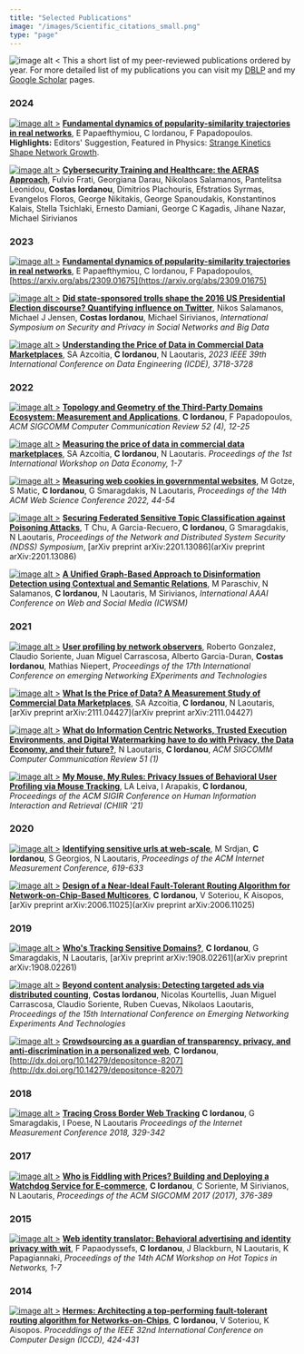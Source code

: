 ```yaml
---
title: "Selected Publications"
image: "/images/Scientific_citations_small.png"
type: "page"
---
```


![image alt <](/images/Scientific_citations_small.png) 
This a short list of my peer-reviewed publications ordered by year. For more detailed list of my publications you can visit my [DBLP](https://dblp.dagstuhl.de/pid/155/4391.html) and my [Google Scholar](https://scholar.google.com/citations?hl=en&user=Nxo-Yp8AAAAJ) pages.

### 2024

[![image alt >](/images/download-pdf.png)](https://arxiv.org/pdf/2309.01675.pdf)
[**Fundamental dynamics of popularity-similarity trajectories in real networks**](https://journals.aps.org/prl/abstract/10.1103/PhysRevLett.132.257401),
E Papaefthymiou, C Iordanou, F Papadopoulos. <br/>
**Highlights:** Editors' Suggestion, Featured in Physics: [Strange Kinetics Shape Network Growth](https://physics.aps.org/articles/v17/96).

[![image alt >](/images/download-pdf.png)](https://assets.researchsquare.com/files/rs-3379050/v1_covered_4c87e848-7d48-4819-a941-8c29956a4fd2.pdf?c=1696999524)
[**Cybersecurity Training and Healthcare: the AERAS Approach**](https://scholar.google.com/citations?view_op=view_citation&hl=en&user=Nxo-Yp8AAAAJ&sortby=pubdate&citation_for_view=Nxo-Yp8AAAAJ:e5wmG9Sq2KIC),
Fulvio Frati, Georgiana Darau, Nikolaos Salamanos, Pantelitsa Leonidou, **Costas Iordanou**, Dimitrios Plachouris, Efstratios Syrmas, Evangelos Floros, George Nikitakis, George Spanoudakis, Konstantinos Kalais, Stella Tsichlaki, Ernesto Damiani, George C Kagadis, Jihane Nazar, Michael Sirivianos

### 2023

[![image alt >](/images/download-pdf.png)](https://arxiv.org/pdf/2309.01675.pdf)
[**Fundamental dynamics of popularity-similarity trajectories in real networks**](https://scholar.google.com/citations?view_op=view_citation&hl=en&user=Nxo-Yp8AAAAJ&sortby=pubdate&citation_for_view=Nxo-Yp8AAAAJ:R3hNpaxXUhUC),
E Papaefthymiou, C Iordanou, F Papadopoulos,
[https://arxiv.org/abs/2309.01675](https://arxiv.org/abs/2309.01675)

[![image alt >](/images/download-pdf.png)](https://arxiv.org/pdf/2006.09938.pdf)
[**Did state-sponsored trolls shape the 2016 US Presidential Election discourse? Quantifying influence on Twitter**](https://scholar.google.com/citations?view_op=view_citation&hl=en&user=Nxo-Yp8AAAAJ&sortby=pubdate&citation_for_view=Nxo-Yp8AAAAJ:Zph67rFs4hoC),
Nikos Salamanos, Michael J Jensen, **Costas Iordanou**, Michael Sirivianos,
*International Symposium on Security and Privacy in Social Networks and Big Data*

[![image alt >](/images/download-pdf.png)](https://dspace.networks.imdea.org/bitstream/handle/20.500.12761/1672/ICDE23___Understanding_the_price_of_data_in_commercial_DMs%20(1).pdf?sequence=1)
[**Understanding the Price of Data in Commercial Data Marketplaces**](https://scholar.google.com/citations?view_op=view_citation&hl=en&user=Nxo-Yp8AAAAJ&sortby=pubdate&citation_for_view=Nxo-Yp8AAAAJ:qUcmZB5y_30C),
SA Azcoitia, **C Iordanou**, N Laoutaris,
*2023 IEEE 39th International Conference on Data Engineering (ICDE), 3718-3728*

### 2022

[![image alt >](/images/download-pdf.png)](https://arxiv.org/pdf/2112.04381.pdf)
[**Topology and Geometry of the Third-Party Domains Ecosystem: Measurement and Applications**](https://scholar.google.com/citations?view_op=view_citation&hl=en&user=Nxo-Yp8AAAAJ&sortby=pubdate&citation_for_view=Nxo-Yp8AAAAJ:ZeXyd9-uunAC),
**C Iordanou**, F Papadopoulos,
*ACM SIGCOMM Computer Communication Review 52 (4), 12-25*

[![image alt >](/images/download-pdf.png)](https://d1wqtxts1xzle7.cloudfront.net/96215241/3565011-libre.pdf?1671729980=&response-content-disposition=inline%3B+filename%3DMeasuring_the_price_of_data_in_commercia.pdf&Expires=1704292840&Signature=BoQxDW6ouKUu8rFcmnl6BC3u6RIUdqchARxKwOmbqc3IKP0D1TXRYDb7I5iB9C~QyX5MrCtLv3KvbcN0nHrk-OmPf3GWqhr7eQpiIcSnwZzljIhH2jtcAoeFEfJr~Vb~LLE2yb~ridXNFg2YNEAiU9EOBIIjxR6zJ1pMx3hv8Zf4NwRzNk45TiWps7p0OYO9~vA-8FPsyjVrdIvxE1T9SNEUfegzHiX2d6TXjHHEWUzjVNd4T0-E9fZlv6QyCSTyT6m-ti7X1xPa4CPzkyf18u38AcngH5gmDlGh8FlCG~SUBbQU~jvozlkzxT-GbW1qExKN-FjyBSUH2SPZEgsP5g__&Key-Pair-Id=APKAJLOHF5GGSLRBV4ZA)
[**Measuring the price of data in commercial data marketplaces**](https://scholar.google.com/citations?view_op=view_citation&hl=en&user=Nxo-Yp8AAAAJ&sortby=pubdate&citation_for_view=Nxo-Yp8AAAAJ:L8Ckcad2t8MC),
SA Azcoitia, **C Iordanou**, N Laoutaris.
*Proceedings of the 1st International Workshop on Data Economy, 1-7*

[![image alt >](/images/download-pdf.png)](https://dl.acm.org/doi/pdf/10.1145/3501247.3531545)
[**Measuring web cookies in governmental websites**](https://scholar.google.com/citations?view_op=view_citation&hl=en&user=Nxo-Yp8AAAAJ&sortby=pubdate&citation_for_view=Nxo-Yp8AAAAJ:dhFuZR0502QC),
M Gotze, S Matic, **C Iordanou**, G Smaragdakis, N Laoutaris,
*Proceedings of the 14th ACM Web Science Conference 2022, 44-54*

[![image alt >](/images/download-pdf.png)](https://arxiv.org/pdf/2201.13086.pdf)
[**Securing Federated Sensitive Topic Classification against Poisoning Attacks**](https://scholar.google.com/citations?view_op=view_citation&hl=en&user=Nxo-Yp8AAAAJ&sortby=pubdate&citation_for_view=Nxo-Yp8AAAAJ:QIV2ME_5wuYC),
T Chu, A Garcia-Recuero, **C Iordanou**, G Smaragdakis, N Laoutaris,
*Proceedings of the Network and Distributed System Security (NDSS) Symposium*,
[arXiv preprint arXiv:2201.13086](arXiv preprint arXiv:2201.13086)

[![image alt >](/images/download-pdf.png)](https://ojs.aaai.org/index.php/ICWSM/article/download/19331/19103)
[**A Unified Graph-Based Approach to Disinformation Detection using Contextual and Semantic Relations**](https://scholar.google.com/citations?view_op=view_citation&hl=en&user=Nxo-Yp8AAAAJ&sortby=pubdate&citation_for_view=Nxo-Yp8AAAAJ:Wp0gIr-vW9MC),
M Paraschiv, N Salamanos, **C Iordanou**, N Laoutaris, M Sirivianos,
*International AAAI Conference on Web and Social Media (ICWSM)*

### 2021

[![image alt >](/images/download-pdf.png)](/papers/CoNEXT_21.pdf)
[**User profiling by network observers**](https://scholar.google.com/citations?view_op=view_citation&hl=en&user=Nxo-Yp8AAAAJ&sortby=pubdate&citation_for_view=Nxo-Yp8AAAAJ:aqlVkmm33-oC),
Roberto Gonzalez, Claudio Soriente, Juan Miguel Carrascosa, Alberto Garcia-Duran, **Costas Iordanou**, Mathias Niepert,
*Proceedings of the 17th International Conference on emerging Networking EXperiments and Technologies*

[![image alt >](/images/download-pdf.png)](https://d1wqtxts1xzle7.cloudfront.net/96215241/3565011-libre.pdf?1671729980=&response-content-disposition=inline%3B+filename%3DMeasuring_the_price_of_data_in_commercia.pdf&Expires=1704293516&Signature=c5sOqetPEGNO-1StHvt3mfxtLFuZ8b-qajA423XNVeBjTxbTPM1W9RxrKudcwQ3gJ0IICg3ZkZyxkDoBBhfj3Du9zXCZbkeN~kxQXVaSoyg3j9jRNT-yO-WYDW5VK3-7LeWRX7PoPGqImJ3IvPp-DbAJpge2JAC9x77R~blrXkXgxTQb6pgSbUwvR1kwE56unmtCO~QPIIpF5nvdyCgUfFbVTNMIrczb6fLLu5~pjOLufuTNUl2cdPMdB3O-qQSDz9OYHQr~SYUSa4H8A~b3KqLr~6a3XfMp-7ejfmpUAjMVwXRWPuD-scS2sBpi-X3umGUg6d6KMRHsyvw-9Ftnxw__&Key-Pair-Id=APKAJLOHF5GGSLRBV4ZA)
[**What Is the Price of Data? A Measurement Study of Commercial Data Marketplaces**](https://scholar.google.com/citations?view_op=view_citation&hl=en&user=Nxo-Yp8AAAAJ&sortby=pubdate&citation_for_view=Nxo-Yp8AAAAJ:4TOpqqG69KYC),
SA Azcoitia, **C Iordanou**, N Laoutaris,
[arXiv preprint arXiv:2111.04427](arXiv preprint arXiv:2111.04427)

[![image alt >](/images/download-pdf.png)](https://dl.acm.org/doi/pdf/10.1145/3457175.3457181)
[**What do Information Centric Networks, Trusted Execution Environments, and Digital Watermarking have to do with Privacy, the Data Economy, and their future?**](https://scholar.google.com/citations?view_op=view_citation&hl=en&user=Nxo-Yp8AAAAJ&sortby=pubdate&citation_for_view=Nxo-Yp8AAAAJ:kNdYIx-mwKoC),
N Laoutaris, **C Iordanou**,
*ACM SIGCOMM Computer Communication Review 51 (1)*

[![image alt >](/images/download-pdf.png)](https://dl.acm.org/doi/pdf/10.1145/3406522.3446011)
[**My Mouse, My Rules: Privacy Issues of Behavioral User Profiling via Mouse Tracking**](https://scholar.google.com/citations?view_op=view_citation&hl=en&user=Nxo-Yp8AAAAJ&sortby=pubdate&citation_for_view=Nxo-Yp8AAAAJ:3fE2CSJIrl8C),
LA Leiva, I Arapakis, **C Iordanou**,
*Proceedings of the ACM SIGIR Conference on Human Information Interaction and Retrieval (CHIIR '21)*

### 2020

[![image alt >](/images/download-pdf.png)](https://dspace.networks.imdea.org/bitstream/handle/20.500.12761/852/imc20.pdf?sequence=1)
[**Identifying sensitive urls at web-scale**](https://scholar.google.com/citations?view_op=view_citation&hl=en&user=Nxo-Yp8AAAAJ&sortby=pubdate&citation_for_view=Nxo-Yp8AAAAJ:TQgYirikUcIC),
M Srdjan, **C Iordanou**, S Georgios, N Laoutaris,
*Proceedings of the ACM Internet Measurement Conference, 619-633*

[![image alt >](/images/download-pdf.png)](https://arxiv.org/pdf/2006.11025.pdf)
[**Design of a Near-Ideal Fault-Tolerant Routing Algorithm for Network-on-Chip-Based Multicores**](https://scholar.google.com/citations?view_op=view_citation&hl=en&user=Nxo-Yp8AAAAJ&sortby=pubdate&citation_for_view=Nxo-Yp8AAAAJ:Se3iqnhoufwC),
**C Iordanou**, V Soteriou, K Aisopos,
[arXiv preprint arXiv:2006.11025](arXiv preprint arXiv:2006.11025)

### 2019

[![image alt >](/images/download-pdf.png)](https://arxiv.org/pdf/1908.02261.pdf)
[**Who's Tracking Sensitive Domains?**](https://scholar.google.com/citations?view_op=view_citation&hl=en&user=Nxo-Yp8AAAAJ&sortby=pubdate&citation_for_view=Nxo-Yp8AAAAJ:_FxGoFyzp5QC),
**C Iordanou**, G Smaragdakis, N Laoutaris,
[arXiv preprint arXiv:1908.02261](arXiv preprint arXiv:1908.02261)

[![image alt >](/images/download-pdf.png)](https://arxiv.org/pdf/1907.01862.pdf)
[**Beyond content analysis: Detecting targeted ads via distributed counting**](https://scholar.google.com/citations?view_op=view_citation&hl=en&user=Nxo-Yp8AAAAJ&cstart=20&pagesize=80&sortby=pubdate&citation_for_view=Nxo-Yp8AAAAJ:ufrVoPGSRksC),
**Costas Iordanou**, Nicolas Kourtellis, Juan Miguel Carrascosa, Claudio Soriente, Ruben Cuevas, Nikolaos Laoutaris,
*Proceedings of the 15th International Conference on Emerging Networking Experiments And Technologies*

[![image alt >](/images/download-pdf.png)](https://api-depositonce.tu-berlin.de/server/api/core/bitstreams/1dffda54-c151-457e-9723-4fab8c37283c/content)
[**Crowdsourcing as a guardian of transparency, privacy, and anti-discrimination in a personalized web**](https://scholar.google.com/citations?view_op=view_citation&hl=en&user=Nxo-Yp8AAAAJ&cstart=20&pagesize=80&sortby=pubdate&citation_for_view=Nxo-Yp8AAAAJ:WF5omc3nYNoC),
**C Iordanou**,
[http://dx.doi.org/10.14279/depositonce-8207](http://dx.doi.org/10.14279/depositonce-8207)

### 2018

[![image alt >](/images/download-pdf.png)](https://d1wqtxts1xzle7.cloudfront.net/96292941/iordanou_etal_2018-libre.pdf?1671890751=&response-content-disposition=inline%3B+filename%3DTracing_Cross_Border_Web_Tracking.pdf&Expires=1704293819&Signature=M~p-czcwo9jfY6YWn1J403cqwDFUmY6Fv8Nu6Z5vXEYQBO~aev36N6ecZjNmQzREYz9GIukSsPV2SoI-SItkYGttZHj8spYaJ0Vmn5sTvYkd0zxTcAMauXPu2akdqrPajk4zp5Co3zBbkR75Q4i3PBBLttceEQW7BXPZJqTdIUiR-isuHHK2X69vmwl~pQxJ9N9prUv4UdZagcSKwMGlRiFHIoi9v80pwqrwAQdXkCtDi602F1MovxPcYcbyEfbFX4cCHLjznCDPi9DP2TeB18kiypKhvfVp~IwkeNsQtC42tpi37S-lH2rbtzFlu9iw8syfbMyCEQyb2-vLdMN75w__&Key-Pair-Id=APKAJLOHF5GGSLRBV4ZA)
[**Tracing Cross Border Web Tracking**](https://scholar.google.com/citations?view_op=view_citation&hl=en&user=Nxo-Yp8AAAAJ&citation_for_view=Nxo-Yp8AAAAJ:Y0pCki6q_DkC)
**C Iordanou**, G Smaragdakis, I Poese, N Laoutaris
*Proceedings of the Internet Measurement Conference 2018, 329-342*

### 2017

[![image alt >](/images/download-pdf.png)](https://dl.acm.org/doi/pdf/10.1145/3098822.3098850)
[**Who is Fiddling with Prices? Building and Deploying a Watchdog Service for E-commerce**](https://scholar.google.com/citations?view_op=view_citation&hl=en&user=Nxo-Yp8AAAAJ&cstart=20&pagesize=80&sortby=pubdate&citation_for_view=Nxo-Yp8AAAAJ:UeHWp8X0CEIC),
**C Iordanou**, C Soriente, M Sirivianos, N Laoutaris,
*Proceedings of the ACM SIGCOMM 2017 (2017), 376-389*

### 2015

[![image alt >](/images/download-pdf.png)](https://conferences.sigcomm.org/hotnets/2015/papers/papodyssefs.pdf)
[**Web identity translator: Behavioral advertising and identity privacy with wit**](https://scholar.google.com/citations?view_op=view_citation&hl=en&user=Nxo-Yp8AAAAJ&cstart=20&pagesize=80&sortby=pubdate&citation_for_view=Nxo-Yp8AAAAJ:u5HHmVD_uO8C),
F Papaodyssefs, **C Iordanou**, J Blackburn, N Laoutaris, K Papagiannaki,
*Proceedings of the 14th ACM Workshop on Hot Topics in Networks, 1-7*

### 2014

[![image alt >](/images/download-pdf.png)](/papers/hermes-1.pdf)
[**Hermes: Architecting a top-performing fault-tolerant routing algorithm for Networks-on-Chips**](https://scholar.google.com/citations?view_op=view_citation&hl=en&user=Nxo-Yp8AAAAJ&cstart=20&pagesize=80&sortby=pubdate&citation_for_view=Nxo-Yp8AAAAJ:u-x6o8ySG0sC),
**C Iordanou**, V Soteriou, K Aisopos.
*Proceddings of the IEEE 32nd International Conference on Computer Design (ICCD), 424-431*